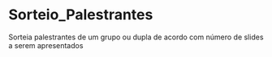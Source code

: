 # Sorteio_Palestrantes
Sorteia palestrantes de um grupo ou dupla de acordo com número de slides a serem apresentados
